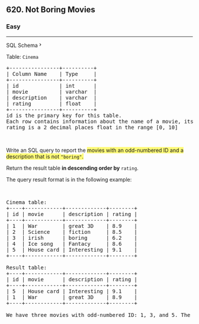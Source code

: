 <h2>620. Not Boring Movies</h2><h3>Easy</h3><hr><div class="sql-schema-wrapper__3VBi"><a class="sql-schema-link__3cEg">SQL Schema<svg viewBox="0 0 24 24" width="1em" height="1em" class="icon__1Md2"><path fill-rule="evenodd" d="M10 6L8.59 7.41 13.17 12l-4.58 4.59L10 18l6-6z"></path></svg></a></div><div><p>Table: <code>Cinema</code></p>

<pre>+----------------+----------+
| Column Name    | Type     |
+----------------+----------+
| id             | int      |
| movie          | varchar  |
| description    | varchar  |
| rating         | float    |
+----------------+----------+
id is the primary key for this table.
Each row contains information about the name of a movie, its genre, and its rating.
rating is a 2 decimal places float in the range [0, 10]
</pre>

<p>&nbsp;</p>

<p>Write an SQL query to report the <gistnote class="gistnote-highlight" highlightid="09861c28-91c7-474d-a557-02aa3d89b6b2" colornum="3" style="background-color: rgb(255, 251, 120);" id="09861c28-91c7-474d-a557-02aa3d89b6b2">movies with an odd-numbered ID and a description that is not </gistnote><code><gistnote class="gistnote-highlight" highlightid="09861c28-91c7-474d-a557-02aa3d89b6b2" colornum="3" style="background-color: rgb(255, 251, 120);">"boring"</gistnote></code><gistnote class="gistnote-highlight" highlightid="09861c28-91c7-474d-a557-02aa3d89b6b2" colornum="3" style="background-color: rgb(255, 251, 120);">.</gistnote></p>

<p>Return the result table <strong>in descending order by </strong><code>rating</code>.</p>

<p>The query result format is in the following example:</p>

<p>&nbsp;</p>

<pre>Cinema table:
+----+------------+-------------+--------+
| id | movie      | description | rating |
+----+------------+-------------+--------+
| 1  | War        | great 3D    | 8.9    |
| 2  | Science    | fiction     | 8.5    |
| 3  | irish      | boring      | 6.2    |
| 4  | Ice song   | Fantacy     | 8.6    |
| 5  | House card | Interesting | 9.1    |
+----+------------+-------------+--------+

Result table:
+----+------------+-------------+--------+
| id | movie      | description | rating |
+----+------------+-------------+--------+
| 5  | House card | Interesting | 9.1    |
| 1  | War        | great 3D    | 8.9    |
+----+------------+-------------+--------+

We have three movies with odd-numbered ID: 1, 3, and 5. The movie with ID = 3 is boring so we don't include it in the answer.</pre>
</div>